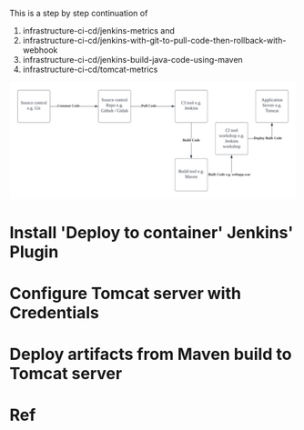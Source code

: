 This is a step by step continuation of 
1. infrastructure-ci-cd/jenkins-metrics and
2. infrastructure-ci-cd/jenkins-with-git-to-pull-code-then-rollback-with-webhook
3. infrastructure-ci-cd/jenkins-build-java-code-using-maven
4. infrastructure-ci-cd/tomcat-metrics

![](diagram.png)

# Install 'Deploy to container' Jenkins' Plugin

# Configure Tomcat server with Credentials

# Deploy artifacts from Maven build to Tomcat server

# Ref
